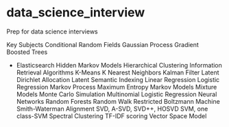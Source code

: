 # data_science_interview
Prep for data science interviews

Key Subjects
Conditional Random Fields
Gaussian Process
Gradient Boosted Trees
+ Elasticsearch
Hidden Markov Models
Hierarchical Clustering
Information Retrieval Algorithms
K-Means
K Nearest Neighbors
Kalman Filter
Latent Dirichlet Allocation
Latent Semantic Indexing
Linear Regression
Logistic Regression
Markov Process
Maximum Entropy Markov Models
Mixture Models
Monte Carlo Simulation
Multinomial Logistic Regression
Neural Networks
Random Forests
Random Walk
Restricted Boltzmann Machine
Smith-Waterman Alignment
SVD, A-SVD, SVD++, HOSVD
SVM, one class-SVM
Spectral Clustering
TF-IDF scoring
Vector Space Model